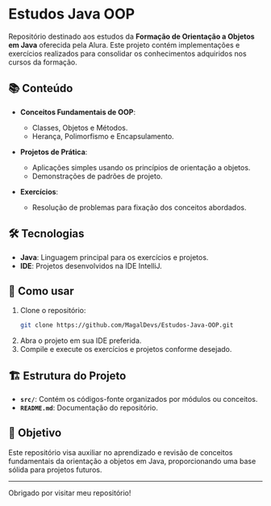 # Estudos Java OOP

Repositório destinado aos estudos da **Formação de Orientação a Objetos em Java** oferecida pela Alura. Este projeto contém implementações e exercícios realizados para consolidar os conhecimentos adquiridos nos cursos da formação.

## 📚 Conteúdo

- **Conceitos Fundamentais de OOP**: 
  - Classes, Objetos e Métodos.
  - Herança, Polimorfismo e Encapsulamento.

- **Projetos de Prática**:
  - Aplicações simples usando os princípios de orientação a objetos.
  - Demonstrações de padrões de projeto.

- **Exercícios**:
  - Resolução de problemas para fixação dos conceitos abordados.

## 🛠️ Tecnologias

- **Java**: Linguagem principal para os exercícios e projetos.
- **IDE**: Projetos desenvolvidos na IDE IntelliJ.

## 🚀 Como usar

1. Clone o repositório:
   ```bash
   git clone https://github.com/MagalDevs/Estudos-Java-OOP.git
   ```
2. Abra o projeto em sua IDE preferida.
3. Compile e execute os exercícios e projetos conforme desejado.

## 🏗️ Estrutura do Projeto

- **`src/`**: Contém os códigos-fonte organizados por módulos ou conceitos.
- **`README.md`**: Documentação do repositório.

## 🌟 Objetivo

Este repositório visa auxiliar no aprendizado e revisão de conceitos fundamentais da orientação a objetos em Java, proporcionando uma base sólida para projetos futuros.


---

Obrigado por visitar meu repositório!
